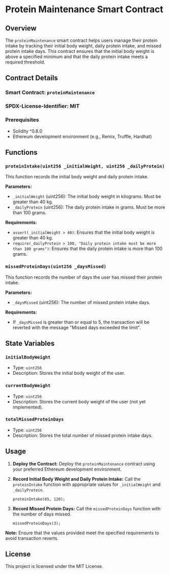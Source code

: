 # Protein Maintenance Smart Contract

## Overview

The `proteinMaintenance` smart contract helps users manage their protein intake by tracking their initial body weight, daily protein intake, and missed protein intake days. This contract ensures that the initial body weight is above a specified minimum and that the daily protein intake meets a required threshold.

## Contract Details

### Smart Contract: `proteinMaintenance`

### SPDX-License-Identifier: MIT

### Prerequisites

- Solidity ^0.8.0
- Ethereum development environment (e.g., Remix, Truffle, Hardhat)

## Functions

### `proteinIntake(uint256 _initialWeight, uint256 _dailyProtein)`

This function records the initial body weight and daily protein intake.

**Parameters:**
- `_initialWeight` (uint256): The initial body weight in kilograms. Must be greater than 40 kg.
- `_dailyProtein` (uint256): The daily protein intake in grams. Must be more than 100 grams.

**Requirements:**
- `assert(_initialWeight > 40)`: Ensures that the initial body weight is greater than 40 kg.
- `require(_dailyProtein > 100, "Daily protein intake must be more than 100 grams")`: Ensures that the daily protein intake is more than 100 grams.

### `missedProteinDays(uint256 _daysMissed)`

This function records the number of days the user has missed their protein intake.

**Parameters:**
- `_daysMissed` (uint256): The number of missed protein intake days.

**Requirements:**
- If `_daysMissed` is greater than or equal to 5, the transaction will be reverted with the message "Missed days exceeded the limit".

## State Variables

### `initialBodyWeight`

- Type: `uint256`
- Description: Stores the initial body weight of the user.

### `currentBodyWeight`

- Type: `uint256`
- Description: Stores the current body weight of the user (not yet implemented).

### `totalMissedProteinDays`

- Type: `uint256`
- Description: Stores the total number of missed protein intake days.

## Usage

1. **Deploy the Contract:**
   Deploy the `proteinMaintenance` contract using your preferred Ethereum development environment.

2. **Record Initial Body Weight and Daily Protein Intake:**
   Call the `proteinIntake` function with appropriate values for `_initialWeight` and `_dailyProtein`.

   ```solidity
   proteinIntake(65, 120);
   ```

3. **Record Missed Protein Days:**
   Call the `missedProteinDays` function with the number of days missed.

   ```solidity
   missedProteinDays(3);
   ```

**Note:** Ensure that the values provided meet the specified requirements to avoid transaction reverts.

## License

This project is licensed under the MIT License.

